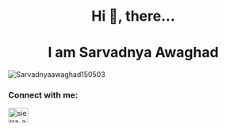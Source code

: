 <h1 align="center">Hi 👋, there...</h1>

<h1 align="center">I am Sarvadnya Awaghad</h1>

<p align="left"> <img src="https://komarev.com/ghpvc/?username=SarveshPatil46&label=Profile%20views&color=0e75b6&style=flat-square&label=PROFILE+VIEWS" alt="Sarvadnyaawaghad150503" /> </p>

<h3 align="left">Connect with me:</h3>
<p align="left">
<a href="https://www.instagram.com/sierra_alpha_43/" target="blank"><img align="center" src="https://raw.githubusercontent.com/rahuldkjain/github-profile-readme-generator/master/src/images/icons/Social/instagram.svg" alt="sierra_alpha_43" height="30" width="40" /></a>


<!--
**Sarvadnyaawaghad150503/Sarvadnyaawaghad150503** is a ✨ _special_ ✨ repository because its `README.md` (this file) appears on your GitHub profile.

Here are some ideas to get you started:


- 🌱 I’m currently learning JAVA, DSA, 
- 💬 Ask me about communiccation skills, personality development
- 📫 You can reach out to me at: sarvadnyaawaghad10@gmail.com
